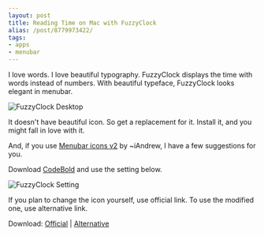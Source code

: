 ```yaml
---
layout: post
title: Reading Time on Mac with FuzzyClock
alias: /post/8779973422/
tags:
- apps
- menubar
---
```

I love words. I love beautiful typography. FuzzyClock displays the time with words instead of numbers. With beautiful typeface, FuzzyClock looks elegant in menubar.

![FuzzyClock Desktop](http://images.sayzlim.net/2011/08/fuzzyclock_desktop.jpg)

It doesn't have beautiful icon. So get a replacement for it. Install it, and you might fall in love with it.

And, if you use [Menubar icons v2](http://iandrew.deviantart.com/art/Menubar-icons-v2-Leopard-SL-120653580) by ~iAndrew, I have a few suggestions for you.

Download [CodeBold](http://fontfabric.com/code-free-font-3/) and  use the setting below.

![FuzzyClock Setting](http://images.sayzlim.net/2011/08/fuzzyclock_setting.jpg)

If you plan to change the icon yourself, use official link. To use the modified one, use alternative link.

Download: [Official](http://www.objectpark.org/FuzzyClock.html) | [Alternative](http://d.pr/Wtyv)
